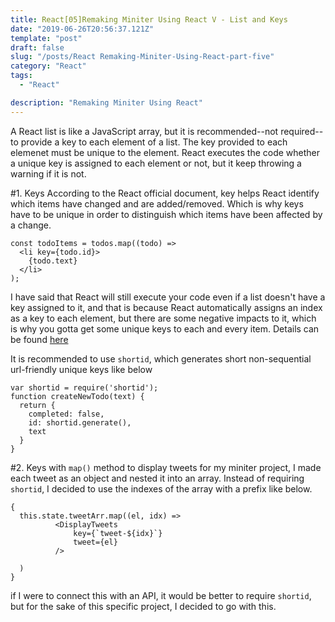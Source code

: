 ```yaml
---
title: React[05]Remaking Miniter Using React V - List and Keys
date: "2019-06-26T20:56:37.121Z"
template: "post"
draft: false
slug: "/posts/React Remaking-Miniter-Using-React-part-five"
category: "React"
tags:
  - "React"

description: "Remaking Miniter Using React"
---
```


A React list is like a JavaScript array, but it is recommended--not required--to provide a key to each element of a list. The key provided to each elemenet must be unique to the element. React executes the code whether a unique key is assigned to each element or not, but it keep throwing a warning if it is not.

#1. Keys
According to the React official document, key helps React identify which items have changed and are added/removed. Which is why keys have to be unique in order to distinguish which items have been affected by a change.

```
const todoItems = todos.map((todo) =>
  <li key={todo.id}>
    {todo.text}
  </li>
);
```

I have said that React will still execute your code even if a list doesn't have a key assigned to it, and that is because React automatically assigns an index as a key to each element, but there are some negative impacts to it, which is why you gotta get some unique keys to each and every item. Details can be found [here](https://medium.com/@robinpokorny/index-as-a-key-is-an-anti-pattern-e0349aece318)

It is recommended to use `shortid`, which generates short non-sequential url-friendly unique keys like below

```
var shortid = require('shortid');
function createNewTodo(text) {
  return {
    completed: false,
    id: shortid.generate(),
    text
  }
}
```

#2. Keys with `map()` method
to display tweets for my miniter project, I made each tweet as an object and nested it into an array. Instead of requiring `shortid`, I decided to use the indexes of the array with a prefix like below.

```
{
  this.state.tweetArr.map((el, idx) =>
          <DisplayTweets
              key={`tweet-${idx}`}
              tweet={el}
          />

  )
}
```

if I were to connect this with an API, it would be better to require `shortid`, but for the sake of this specific project, I decided to go with this.
